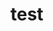 <!-- About Me stuff
<p style="text-align: center">
    <span style="font-size:1em">
        Not Done
    </span>
</p>
<!-- Home link -->
<!-- <p style="text-align: center">
    <a href="../">
        Home
    </a>
</p> -->

# test